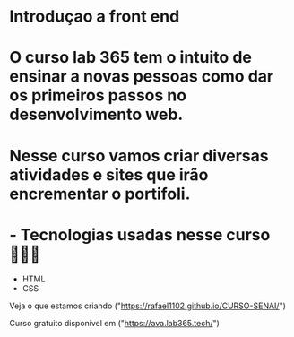 <h1> Introduçao a front end <h1>

<p> O curso lab 365 tem o intuito de ensinar a novas pessoas como dar os primeiros passos no desenvolvimento web.<p>

<H1> Nesse curso vamos criar diversas atividades e sites que irão encrementar o portifoli. <H1>

# - Tecnologias usadas nesse curso 👨🏻‍💻

- HTML
- CSS

Veja o que estamos criando ("https://rafael1102.github.io/CURSO-SENAI/")

Curso gratuito disponivel em ("https://ava.lab365.tech/")
